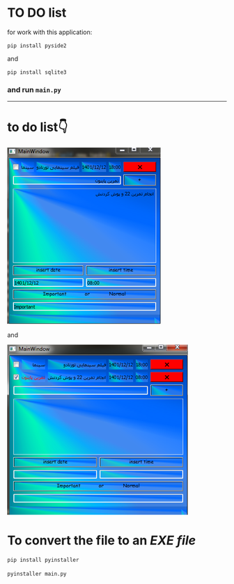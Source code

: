 # TO DO list

for work with this application:

```
pip install pyside2
```
and
```
pip install sqlite3
```
### and run `main.py`

---
# to do list👇

![app](to_do_list_1.PNG)

and

![app2](to_do_list_2.PNG)

# To convert the file to an ***EXE file***

```
pip install pyinstaller

pyinstaller main.py
```